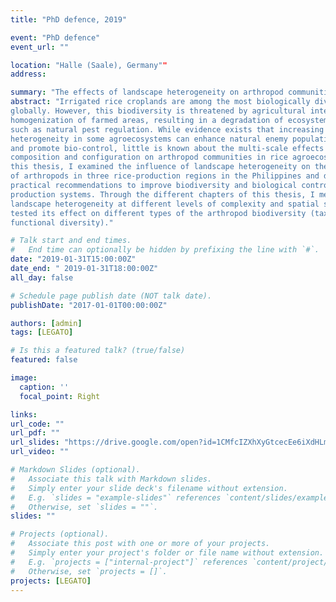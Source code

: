```yaml
---
title: "PhD defence, 2019"

event: "PhD defence"
event_url: ""

location: "Halle (Saale), Germany""
address:

summary: "The effects of landscape heterogeneity on arthropod communities in tropical rice agro-ecosystems"
abstract: "Irrigated rice croplands are among the most biologically diverse agroecosystems
globally. However, this biodiversity is threatened by agricultural intensification and
homogenization of farmed areas, resulting in a degradation of ecosystem services
such as natural pest regulation. While evidence exists that increasing landscape
heterogeneity in some agroecosystems can enhance natural enemy populations
and promote bio-control, little is known about the multi-scale effects of landscape
composition and configuration on arthropod communities in rice agroecosystems. In
this thesis, I examined the influence of landscape heterogeneity on the distribution
of arthropods in three rice-production regions in the Philippines and derived
practical recommendations to improve biodiversity and biological control in rice
production systems. Through the different chapters of this thesis, I measured
landscape heterogeneity at different levels of complexity and spatial scales, and
tested its effect on different types of the arthropod biodiversity (taxonomic and
functional diversity)."

# Talk start and end times.
#   End time can optionally be hidden by prefixing the line with `#`.
date: "2019-01-31T15:00:00Z"
date_end: " 2019-01-31T18:00:00Z"
all_day: false

# Schedule page publish date (NOT talk date).
publishDate: "2017-01-01T00:00:00Z"

authors: [admin]
tags: [LEGATO]

# Is this a featured talk? (true/false)
featured: false

image:
  caption: ''
  focal_point: Right

links:
url_code: ""
url_pdf: ""
url_slides: "https://drive.google.com/open?id=1CMfcIZXhXyGtcecEe6iXdHLm2FKbfiHi"
url_video: ""

# Markdown Slides (optional).
#   Associate this talk with Markdown slides.
#   Simply enter your slide deck's filename without extension.
#   E.g. `slides = "example-slides"` references `content/slides/example-slides.md`.
#   Otherwise, set `slides = ""`.
slides: ""

# Projects (optional).
#   Associate this post with one or more of your projects.
#   Simply enter your project's folder or file name without extension.
#   E.g. `projects = ["internal-project"]` references `content/project/deep-learning/index.md`.
#   Otherwise, set `projects = []`.
projects: [LEGATO]
---
```


